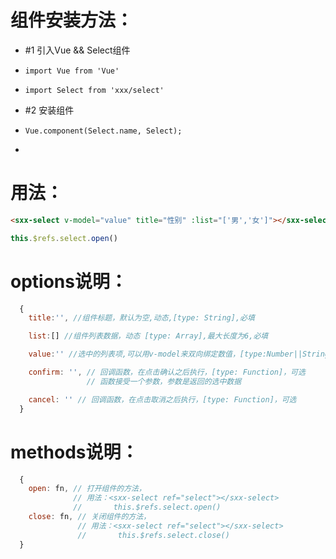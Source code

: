 
# 组件安装方法：
 *   #1 引入Vue && Select组件
 *     import Vue from 'Vue' 
 *     import Select from 'xxx/select'
 *   #2 安装组件
 *     Vue.component(Select.name, Select);
 *
 
# 用法：
 ```html
 <sxx-select v-model="value" title="性别" :list="['男','女']"></sxx-select>
 ```
 ```js
 this.$refs.select.open()
 ```
 
# options说明：
 ```js
   {
     title:'', //组件标题，默认为空,动态,[type: String],必填

     list:[] //组件列表数据，动态 [type: Array],最大长度为6,必填

     value:'' //选中的列表项,可以用v-model来双向绑定数值，[type:Number||String]，可选

     confirm: '', // 回调函数，在点击确认之后执行，[type: Function]，可选
                  // 函数接受一个参数，参数是返回的选中数据

     cancel: '' // 回调函数，在点击取消之后执行，[type: Function]，可选
   }
 ```
# methods说明：
 ```js
   {
	 open: fn, // 打开组件的方法，
               // 用法：<sxx-select ref="select"></sxx-select>
               //       this.$refs.select.open()
     close: fn, // 关闭组件的方法，
                // 用法：<sxx-select ref="select"></sxx-select>
                //       this.$refs.select.close()
   }
 ```